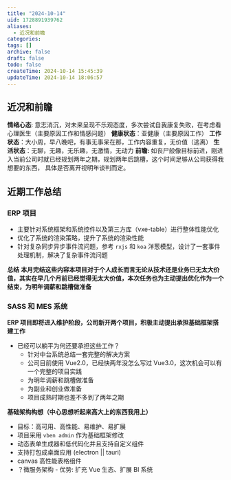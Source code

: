 ```yaml
---
title: "2024-10-14"
uid: 1728891939762
aliases:
  - 近况和前瞻
categories: 
tags: []
archive: false
draft: false
todo: false
createTime: 2024-10-14 15:45:39
updateTime: 2024-10-14 18:06:57
---
```


## 近况和前瞻

**情绪心态**: 意志消沉，对未来呈现不乐观态度，多次尝试自我康复失败，在考虑看心理医生（主要原因工作和情感问题）
**健康状态**：亚健康（主要原因工作）
**工作状态**：大小周，早八晚吧，有事无事呆在那，工作内容重复，无价值（逃离）
**生活状态**：无聊，无趣，无乐趣，无激情，无动力
**前瞻:**
  如丧尸般像目标前进，刚进入当前公司时就已经规划两年之期，规划两年后跳槽，这个时间足够从公司获得我想要的东西，
  具体是否离开视明年谈判而定。

## 近期工作总结

### ERP 项目

  - 主要针对系统框架和系统控件以及第三方库（vxe-table）进行整体性能优化
  - 优化了系统的渲染策略，提升了系统的渲染性能
  - 针对复杂同步异步事件流问题，参考 `rxjs` 和 `koa` 洋葱模型，设计了一套事件处理机制，解决了复杂事件流问题

**总结**
  **本月完结这些内容本项目对于个人成长而言无论从技术还是业务已无太大价值，其实在早几个月前已经觉得无太大价值，本次任务也为主动提出优化作为一个结束，为明年调薪和跳槽做准备**

### SASS 和 MES 系统

**ERP 项目即将进入维护阶段，公司新开两个项目，积极主动提出承担基础框架搭建工作**

- 已经可以躺平为何还要承担这些工作？
  - 针对中台系统总结一套完整的解决方案
  - 公司目前使用 Vue2.0，已经快两年没怎么写过 Vue3.0，这次机会可以有一个完整的项目实践
  - 为明年调薪和跳槽做准备
  - 为副业和创业做准备
  - 项目成熟时期也差不多到了两年之期

**基础架构构想（中心思想听起来高大上的东西我用上）**

- 目标：高可用、高性能、易维护、易扩展
- 项目采用 `vben admin` 作为基础框架修改
- 动态表单生成器和低代码化并且支持自定义组件
- 支持打包成桌面应用 (electron || tauri)
- canvas 高性能表格组件
- ？微服务架构 - 优势: 扩充 Vue 生态、扩展 BI 系统
